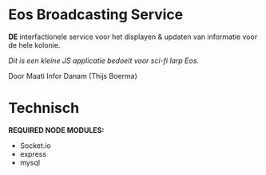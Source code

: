 # Eos Broadcasting Service

**DE** interfactionele service voor het displayen & updaten van informatie voor de hele kolonie.

*Dit is een kleine JS applicatie bedoelt voor sci-fi larp Eos.*

Door Maati Infor Danam (Thijs Boerma)


# Technisch

**REQUIRED NODE MODULES:**
  - Socket.io
  - express
  - mysql

